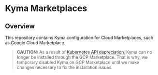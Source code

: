 # Kyma Marketplaces

## Overview

This repository contains Kyma configuration for Cloud Marketplaces, such as Google Cloud Marketplace.

> **CAUTION:** As a result of [Kubernetes API depreciation](https://kubernetes.io/blog/2019/07/18/api-deprecations-in-1-16/), Kyma can no longer be installed through the GCP Marketplace. That is why, we temporary disabled Kyma on GCP Marketplace until we make changes necessary to fix the installation issues.
